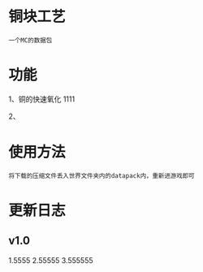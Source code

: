 # 铜块工艺
    一个MC的数据包
# 功能

 1、铜的快速氧化
    1111

 2、
# 使用方法

    将下载的压缩文件丢入世界文件夹内的datapack内，重新进游戏即可
    
# 更新日志
## v1.0
1.5555
2.55555
3.555555